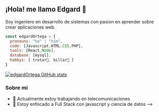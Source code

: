 ## ¡Hola! me llamo Edgard 👋
Soy ingeniero en desarrollo de sistemas con pasion en aprender sobre crear aplicaciones web.

```js
const edgardOrtega = {
  pronouns: "he" | "him",
  code: [Javascript,HTML,CSS,PHP],
  tools: [React,Node],
  database: [mysql],
  hobbys: [ trotar🏃, billar🎱 ]
}

```
[![edgardOrtega GitHub stats](https://github-readme-stats.vercel.app/api?username=edgardOrtega)](https://github.com/anuraghazra&show_icons=true&bg_color=00000000)
### Sobre mi
- 🔭 Actualmente estoy trabajando en telecomunicaciones
- 🌱 Estoy enfocado a Full Stack con javascript y ciencia de datos
-->
